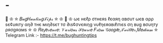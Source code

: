 # -
🐞 ♔ ✮ 𝐵𝓊𝑔𝐻𝓊𝓃𝓉𝒾𝓃𝑔𝒯𝒾𝓅𝓈 ✮ ♔ 🐞  ♔ ωє нєℓρ σтнєяѕ ℓєαяη αвσυт ωєв αρρ ѕє¢υяιту αη∂ тнє мιη∂ѕєт тσ ∂ιѕ¢σνєяιηg νυℓηєяαвιℓιтιєѕ ση вυg вσυηту ρяσgяαмѕ ✮  ♔ 𝑅𝑒𝒻𝑒𝓇𝑒𝓃𝒸𝑒: 𝒱𝒶𝓇𝒾𝑜𝓊𝓈 𝒮𝑜𝓊𝓇𝒸𝑒 𝐹𝓇𝑜𝓂 𝒢𝑜𝑜𝑔𝓁𝑒,𝒯𝓌𝒾𝓉𝓉𝑒𝓇,𝑀𝑒𝒹𝒾𝓊𝓂 ✮  Telegram Link :- https://t.me/bughuntingtips
